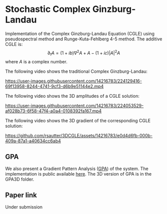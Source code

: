 # Stochastic Complex Ginzburg-Landau

Implementation of the Complex Ginzburg-Landau Equation (CGLE)  using pseudospectral method and Runge-Kuta-Fehlberg 4-5 method.
The additive CGLE is:
    $$\partial_t A = (1+ib) \nabla^2 A + A  - (1+ic) |A|^2A$$
where $A$ is a complex number.

The following video shows the  traditional Complex Ginzburg-Landau:

https://user-images.githubusercontent.com/14216783/224129416-69f13958-8244-4741-9cf3-d6b9e51144e2.mp4

The following video shows the 3D amplitudes of a CGLE solution:

https://user-images.githubusercontent.com/14216783/224053529-af028b73-6f58-47f4-a0a4-0108392fa167.mp4

The following video shows the 3D gradient of the corresponding CGLE solution:

https://github.com/rsautter/3DCGLE/assets/14216783/e0d4d6fb-000b-409a-87a1-a40634cc6ab4



## GPA

We also present a Gradient Pattern Analysis ([GPA](https://en.wikipedia.org/wiki/Gradient_pattern_analysis)) of the system. The implementation is public available [here](https://github.com/rsautter/GPA). The 3D version of GPA is in the GPA3D folder.


## Paper link
Under submission
